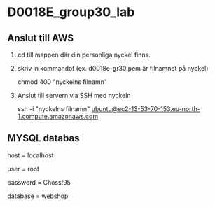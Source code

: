 # D0018E_group30_lab


## Anslut till AWS ##
1. cd till mappen där din personliga nyckel finns.

2. skriv in kommandot (ex. d0018e-gr30.pem är filnamnet på nyckel)

    chmod 400 "nyckelns filnamn"

3. Anslut till servern via SSH med nyckeln
    
    ssh -i "nyckelns filnamn" ubuntu@ec2-13-53-70-153.eu-north-1.compute.amazonaws.com

## MYSQL databas ##
host = localhost

user = root

password = Choss!95

database = webshop